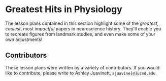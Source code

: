 # Greatest Hits in Physiology

The lesson plans contained in this section highlight some of the *greatest*, *coolest*, most *impactful* papers in neuroscience history. They'll enable you to recreate figures from landmark studies, and even make some of your own adjustments!

## Contributors
These lesson plans were written by a variety of contributors. If you would like to contribute, please write to Ashley Juavinett, `ajuavine[@]ucsd.edu`.
